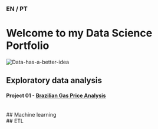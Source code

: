 ### EN / PT

# Welcome to my Data Science Portfolio
![Data-has-a-better-idea](https://github.com/lucas-mdsena/portfolio/assets/93884007/ac8e9249-bf94-40bc-8d89-ae09f97d671c)

## Exploratory data analysis
#### Project 01 - [Brazilian Gas Price Analysis](https://github.com/lucas-mdsena/gas_price_analysis)

<br>
## Machine learning

<br>
## ETL


